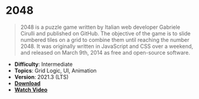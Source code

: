 # 2048

> 2048 is a puzzle game written by Italian web developer Gabriele Cirulli and published on GitHub. The objective of the game is to slide numbered tiles on a grid to combine them until reaching the number 2048. It was originally written in JavaScript and CSS over a weekend, and released on March 9th, 2014 as free and open-source software.

- **Difficulty**: Intermediate
- **Topics**: Grid Logic, UI, Animation
- **Version**: 2021.3 (LTS)
- [**Download**](https://github.com/zigurous/unity-2048-tutorial/archive/refs/heads/main.zip)
- [**Watch Video**](https://www.youtube.com/c/zigurous)
